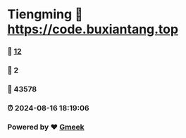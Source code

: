 # Tiengming :link: https://code.buxiantang.top 
### :page_facing_up: [12](https://code.buxiantang.top/tag.html) 
### :speech_balloon: 2 
### :hibiscus: 43578 
### :alarm_clock: 2024-08-16 18:19:06 
### Powered by :heart: [Gmeek](https://github.com/Meekdai/Gmeek)
